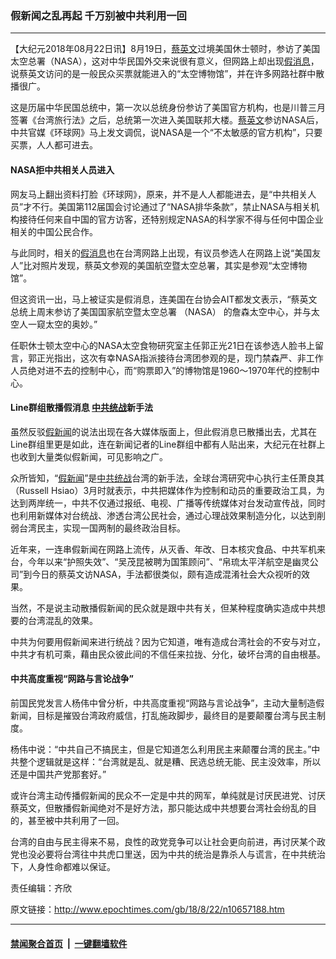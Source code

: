 ### 假新闻之乱再起 千万别被中共利用一回
------------------------

<p>【大纪元2018年08月22日讯】8月19日，<a href="http://www.epochtimes.com/gb/tag/%E8%94%A1%E8%8B%B1%E6%96%87.html">蔡英文</a>过境美国休士顿时，参访了美国太空总署（NASA），这对中华民国外交来说很有意义，但网路上却出现<a href="http://www.epochtimes.com/gb/tag/%E5%81%87%E6%B6%88%E6%81%AF.html">假消息</a>，说蔡英文访问的是一般民众买票就能进入的“太空博物馆”，并在许多网路社群中散播很广。</p>
<p>这是历届中华民国总统中，第一次以总统身份参访了美国官方机构，也是川普三月签署《台湾旅行法》之后，总统第一次进入美国联邦大楼。<a href="http://www.epochtimes.com/gb/tag/%E8%94%A1%E8%8B%B1%E6%96%87.html">蔡英文</a>参访NASA后，中共官媒《环球网》马上发文调侃，说NASA是一个“不太敏感的官方机构”，只要买票，人人都可进去。</p>
<h4>NASA拒中共相关人员进入</h4>
<p>网友马上翻出资料打脸《环球网》，原来，并不是人人都能进去，是“中共相关人员”才不行。美国第112届国会讨论通过了“NASA排华条款”，禁止NASA与相关机构接待任何来自中国的官方访客，还特别规定NASA的科学家不得与任何中国企业相关的中国公民合作。</p>
<p>与此同时，相关的<a href="http://www.epochtimes.com/gb/tag/%E5%81%87%E6%B6%88%E6%81%AF.html">假消息</a>也在台湾网路上出现，有议员参选人在网路上说“美国友人”比对照片发现，蔡英文参观的美国航空暨太空总署，其实是参观“太空博物馆”。</p>
<p>但这资讯一出，马上被证实是假消息，连美国在台协会AIT都发文表示，“蔡英文总统上周末参访了美国国家航空暨太空总署 （NASA） 的詹森太空中心，并与太空人一窥太空的奥妙。”</p>
<p>任职休士顿太空中心的NASA太空食物研究室主任郭正光21日在该参选人脸书上留言，郭正光指出，这次有幸NASA指派接待台湾团参观的是，现门禁森严、非工作人员绝对进不去的控制中心，而“购票即入”的博物馆是1960～1970年代的控制中心。</p>
<h4>Line群组散播假消息 <a href="http://www.epochtimes.com/gb/tag/%E4%B8%AD%E5%85%B1%E7%BB%9F%E6%88%98.html">中共统战</a>新手法</h4>
<p>虽然反驳<a href="http://www.epochtimes.com/gb/tag/%E5%81%87%E6%96%B0%E9%97%BB.html">假新闻</a>的说法出现在各大媒体版面上，但此假消息已散播出去，尤其在Line群组里更是如此，连在新闻记者的Line群组中都有人贴出来，大纪元在社群上也收到大量类似假新闻，可见影响之广。</p>
<p>众所皆知，“<a href="http://www.epochtimes.com/gb/tag/%E5%81%87%E6%96%B0%E9%97%BB.html">假新闻</a>”是<a href="http://www.epochtimes.com/gb/tag/%E4%B8%AD%E5%85%B1%E7%BB%9F%E6%88%98.html">中共统战</a>台湾的新手法，全球台湾研究中心执行主任萧良其（Russell Hsiao）3月时就表示，中共把媒体作为控制和动员的重要政治工具，为达到两岸统一，中共不仅通过报纸、电视、广播等传统媒体对台发动宣传战，同时也利用新媒体对台统战、渗透台湾公民社会，通过心理战效果制造分化，以达到削弱台湾民主，实现一国两制的最终政治目标。</p>
<p>近年来，一连串假新闻在网路上流传，从灭香、年改、日本核灾食品、中共军机来台，今年以来“护照失效”、“吴茂昆被聘为国策顾问”、“帛琉太平洋航空是幽灵公司”到今日的蔡英文访NASA，手法都很类似，颇有造成混淆社会大众视听的效果。</p>
<p>当然，不是说主动散播假新闻的民众就是跟中共有关，但某种程度确实造成中共想要的台湾混乱的效果。</p>
<p>中共为何要用假新闻来进行统战？因为它知道，唯有造成台湾社会的不安与对立，中共才有机可乘，藉由民众彼此间的不信任来拉拢、分化，破坏台湾的自由根基。</p>
<h4>中共高度重视“网路与言论战争”</h4>
<p>前国民党发言人杨伟中曾分析，中共高度重视“网路与言论战争”，主动大量制造假新闻，目标是摧毁台湾政府威信，打乱施政脚步，最终目的是要颠覆台湾与民主制度。</p>
<p>杨伟中说：“中共自己不搞民主，但是它知道怎么利用民主来颠覆台湾的民主。”中共整个逻辑就是这样：“台湾就是乱、就是糟、民选总统无能、民主没效率，所以还是中国共产党那套好。”</p>
<p>或许台湾主动传播假新闻的民众不一定是中共的网军，单纯就是讨厌民进党、讨厌蔡英文，但散播假新闻绝对不是好方法，那只能达成中共想要台湾社会纷乱的目的，甚至被中共利用了一回。</p>
<p>台湾的自由与民主得来不易，良性的政党竞争可以让社会更向前进，再讨厌某个政党也没必要将台湾往中共虎口里送，因为中共的统治是靠杀人与谎言，在中共统治下，人身性命都难以保证。</p>
<p>责任编辑：齐欣</p>

原文链接：http://www.epochtimes.com/gb/18/8/22/n10657188.htm


------------------------
#### [禁闻聚合首页](https://github.com/gfw-breaker/banned-news/blob/master/README.md) &nbsp;|&nbsp;  [一键翻墙软件](https://github.com/gfw-breaker/nogfw/blob/master/README.md)